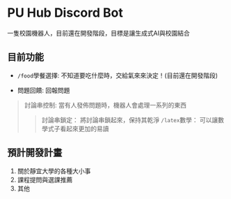 # PU Hub Discord Bot

一隻校園機器人，目前還在開發階段，目標是讓生成式AI與校園結合

## 目前功能

- `/food`學餐選擇: 不知道要吃什麼時，交給氣來來決定！(目前還在開發階段)

- 問題回饋: 回報問題

> 討論串控制: 當有人發佈問題時，機器人會處理一系列的東西
>>討論串鎖定： 將討論串鎖起來，保持其乾淨
>>`/latex`數學： 可以讓數學式子看起來更加的易讀

## 預計開發計畫

1. 關於靜宜大學的各種大小事
2. 課程提問與選課推薦
3. 其他
